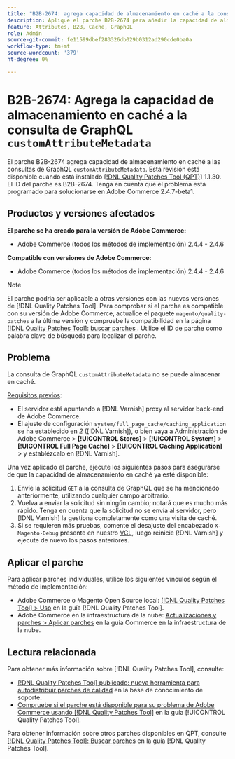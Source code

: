 ```yaml
---
title: "B2B-2674: agrega capacidad de almacenamiento en caché a la consulta customAttributeMetadata de GraphQL"
description: Aplique el parche B2B-2674 para añadir la capacidad de almacenamiento en caché a la consulta customAttributeMetadata de GraphQL.
feature: Attributes, B2B, Cache, GraphQL
role: Admin
source-git-commit: fe11599dbef283326db029b0312ad290cde0ba0a
workflow-type: tm+mt
source-wordcount: '379'
ht-degree: 0%

---
```


# B2B-2674: Agrega la capacidad de almacenamiento en caché a la consulta de GraphQL `customAttributeMetadata`

El parche B2B-2674 agrega capacidad de almacenamiento en caché a las consultas de GraphQL `customAttributeMetadata`. Esta revisión está disponible cuando está instalado [[!DNL Quality Patches Tool (QPT)]](https://experienceleague.adobe.com/en/docs/commerce-knowledge-base/kb/announcements/commerce-announcements/magento-quality-patches-released-new-tool-to-self-serve-quality-patches) 1.1.30. El ID del parche es B2B-2674. Tenga en cuenta que el problema está programado para solucionarse en Adobe Commerce 2.4.7-beta1.

## Productos y versiones afectados

**El parche se ha creado para la versión de Adobe Commerce:**

* Adobe Commerce (todos los métodos de implementación) 2.4.4 - 2.4.6

**Compatible con versiones de Adobe Commerce:**

* Adobe Commerce (todos los métodos de implementación) 2.4.4 - 2.4.6

>[!NOTE]
>
>El parche podría ser aplicable a otras versiones con las nuevas versiones de [!DNL Quality Patches Tool]. Para comprobar si el parche es compatible con su versión de Adobe Commerce, actualice el paquete `magento/quality-patches` a la última versión y compruebe la compatibilidad en la página [[!DNL Quality Patches Tool]: buscar parches ](https://experienceleague.adobe.com/tools/commerce-quality-patches/index.html). Utilice el ID de parche como palabra clave de búsqueda para localizar el parche.

## Problema

La consulta de GraphQL `customAttributeMetadata` no se puede almacenar en caché.

<u>Requisitos previos</u>:

* El servidor está apuntando a [!DNL Varnish] proxy al servidor back-end de Adobe Commerce.
* El ajuste de configuración `system/full_page_cache/caching_application` se ha establecido en *2* ([!DNL Varnish]), o bien vaya a Administración de Adobe Commerce > **[!UICONTROL Stores]** > **[!UICONTROL System]** > **[!UICONTROL Full Page Cache]** > **[!UICONTROL Caching Application]** > y establézcalo en [!DNL Varnish].

Una vez aplicado el parche, ejecute los siguientes pasos para asegurarse de que la capacidad de almacenamiento en caché ya esté disponible:

1. Envíe la solicitud `GET` a la consulta de GraphQL que se ha mencionado anteriormente, utilizando cualquier campo arbitrario.
1. Vuelva a enviar la solicitud sin ningún cambio; notará que es mucho más rápido. Tenga en cuenta que la solicitud no se envía al servidor, pero [!DNL Varnish] la gestiona completamente como una visita de caché.
1. Si se requieren más pruebas, comente el desajuste del encabezado `X-Magento-Debug` presente en nuestro [VCL](https://github.com/magento/magento2/blob/2.4-develop/app/code/Magento/PageCache/etc/varnish6.vcl#L239), luego reinicie [!DNL Varnish] y ejecute de nuevo los pasos anteriores.

## Aplicar el parche

Para aplicar parches individuales, utilice los siguientes vínculos según el método de implementación:

* Adobe Commerce o Magento Open Source local: [[!DNL Quality Patches Tool] > Uso](/help/tools/quality-patches-tool/usage.md) en la guía [!DNL Quality Patches Tool].
* Adobe Commerce en la infraestructura de la nube: [Actualizaciones y parches > Aplicar parches](https://experienceleague.adobe.com/docs/commerce-cloud-service/user-guide/develop/upgrade/apply-patches.html) en la guía Commerce en la infraestructura de la nube.

## Lectura relacionada

Para obtener más información sobre [!DNL Quality Patches Tool], consulte:

* [[!DNL Quality Patches Tool] publicado: nueva herramienta para autodistribuir parches de calidad](https://experienceleague.adobe.com/en/docs/commerce-knowledge-base/kb/announcements/commerce-announcements/magento-quality-patches-released-new-tool-to-self-serve-quality-patches) en la base de conocimiento de soporte.
* [Compruebe si el parche está disponible para su problema de Adobe Commerce usando [!DNL Quality Patches Tool]](/help/tools/quality-patches-tool/patches-available-in-qpt/check-patch-for-magento-issue-with-magento-quality-patches.md) en la guía [!UICONTROL Quality Patches Tool].


Para obtener información sobre otros parches disponibles en QPT, consulte [[!DNL Quality Patches Tool]: Buscar parches](https://experienceleague.adobe.com/tools/commerce-quality-patches/index.html) en la guía [!DNL Quality Patches Tool].
